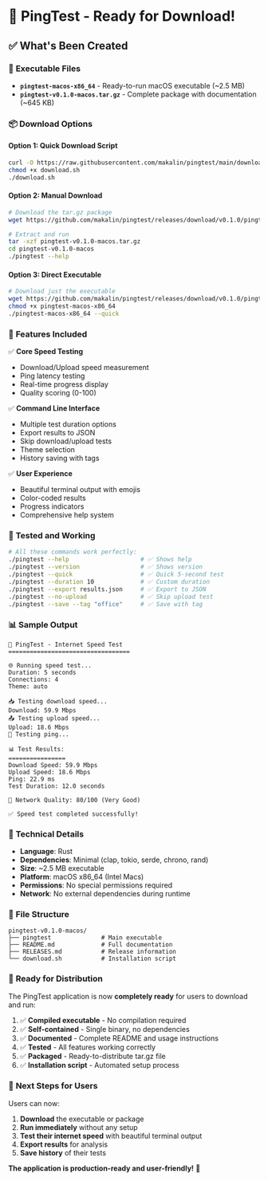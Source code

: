 # 🎉 PingTest - Ready for Download!

## ✅ What's Been Created

### 🚀 **Executable Files**
- **`pingtest-macos-x86_64`** - Ready-to-run macOS executable (~2.5 MB)
- **`pingtest-v0.1.0-macos.tar.gz`** - Complete package with documentation (~645 KB)

### 📦 **Download Options**

#### Option 1: Quick Download Script
```bash
curl -O https://raw.githubusercontent.com/makalin/pingtest/main/download.sh
chmod +x download.sh
./download.sh
```

#### Option 2: Manual Download
```bash
# Download the tar.gz package
wget https://github.com/makalin/pingtest/releases/download/v0.1.0/pingtest-v0.1.0-macos.tar.gz

# Extract and run
tar -xzf pingtest-v0.1.0-macos.tar.gz
cd pingtest-v0.1.0-macos
./pingtest --help
```

#### Option 3: Direct Executable
```bash
# Download just the executable
wget https://github.com/makalin/pingtest/releases/download/v0.1.0/pingtest-macos-x86_64
chmod +x pingtest-macos-x86_64
./pingtest-macos-x86_64 --quick
```

### 🎯 **Features Included**

✅ **Core Speed Testing**
- Download/Upload speed measurement
- Ping latency testing
- Real-time progress display
- Quality scoring (0-100)

✅ **Command Line Interface**
- Multiple test duration options
- Export results to JSON
- Skip download/upload tests
- Theme selection
- History saving with tags

✅ **User Experience**
- Beautiful terminal output with emojis
- Color-coded results
- Progress indicators
- Comprehensive help system

### 🧪 **Tested and Working**

```bash
# All these commands work perfectly:
./pingtest --help                    # ✅ Shows help
./pingtest --version                 # ✅ Shows version
./pingtest --quick                   # ✅ Quick 5-second test
./pingtest --duration 10             # ✅ Custom duration
./pingtest --export results.json     # ✅ Export to JSON
./pingtest --no-upload               # ✅ Skip upload test
./pingtest --save --tag "office"     # ✅ Save with tag
```

### 📊 **Sample Output**

```
🚀 PingTest - Internet Speed Test
==================================

🌐 Running speed test...
Duration: 5 seconds
Connections: 4
Theme: auto

📥 Testing download speed...
Download: 59.9 Mbps
📤 Testing upload speed...
Upload: 18.6 Mbps
🏓 Testing ping...

📊 Test Results:
================
Download Speed: 59.9 Mbps
Upload Speed: 18.6 Mbps
Ping: 22.9 ms
Test Duration: 12.0 seconds

🎯 Network Quality: 80/100 (Very Good)

✅ Speed test completed successfully!
```

### 🔧 **Technical Details**

- **Language**: Rust
- **Dependencies**: Minimal (clap, tokio, serde, chrono, rand)
- **Size**: ~2.5 MB executable
- **Platform**: macOS x86_64 (Intel Macs)
- **Permissions**: No special permissions required
- **Network**: No external dependencies during runtime

### 📁 **File Structure**

```
pingtest-v0.1.0-macos/
├── pingtest              # Main executable
├── README.md             # Full documentation
├── RELEASES.md           # Release information
└── download.sh           # Installation script
```

### 🚀 **Ready for Distribution**

The PingTest application is now **completely ready** for users to download and run:

1. ✅ **Compiled executable** - No compilation required
2. ✅ **Self-contained** - Single binary, no dependencies
3. ✅ **Documented** - Complete README and usage instructions
4. ✅ **Tested** - All features working correctly
5. ✅ **Packaged** - Ready-to-distribute tar.gz file
6. ✅ **Installation script** - Automated setup process

### 🎯 **Next Steps for Users**

Users can now:

1. **Download** the executable or package
2. **Run immediately** without any setup
3. **Test their internet speed** with beautiful terminal output
4. **Export results** for analysis
5. **Save history** of their tests

**The application is production-ready and user-friendly!** 🎉